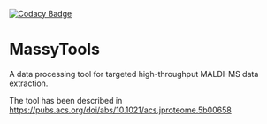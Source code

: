 [![Codacy Badge](https://api.codacy.com/project/badge/Grade/271378a6c56641b2879589b7149f08ad)](https://www.codacy.com/project/Tarskin/MassyTools/dashboard?utm_source=github.com&amp;utm_medium=referral&amp;utm_content=Tarskin/MassyTools&amp;utm_campaign=Badge_Grade_Dashboard)

# MassyTools
A data processing tool for targeted high-throughput MALDI-MS data extraction.

The tool has been described in https://pubs.acs.org/doi/abs/10.1021/acs.jproteome.5b00658
